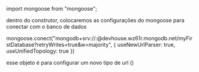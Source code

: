 import mongoose from "mongoose";

dentro do construtor, colocaremos as configurações do mongoose para conectar com o banco de dados

mongoose.conect("mongodb+srv://<username>:<password>@devhouse.wz61r.mongodb.net/myFirstDatabase?retryWrites=true&w=majority",
{
    useNewUrlParser: true,
    useUnifiedTopology: true
})

esse objeto é para configurar um novo tipo de url
()